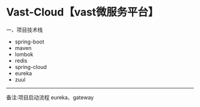 # Vast-Cloud【vast微服务平台】
  一、项目技术栈
  * spring-boot
  * maven
  * lombok
  * redis
  * spring-cloud
  * eureka
  * zuul

---
备注:项目启动流程 eureka、gateway
